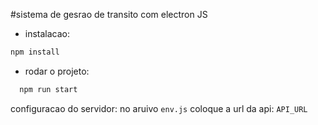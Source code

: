 #sistema de gesrao de transito com electron JS
- instalacao:
```sh
npm install

```

- rodar o projeto:
```sh
  npm run start
```


configuracao do servidor:
no aruivo ``env.js`` coloque a url da api: ``API_URL``

  
